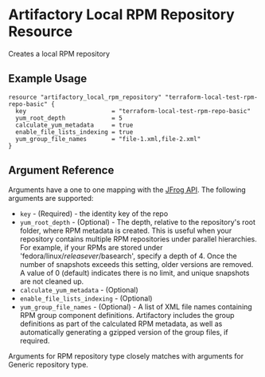# Artifactory Local RPM Repository Resource

Creates a local RPM repository

## Example Usage

```hcl
resource "artifactory_local_rpm_repository" "terraform-local-test-rpm-repo-basic" {
  key                        = "terraform-local-test-rpm-repo-basic"
  yum_root_depth             = 5
  calculate_yum_metadata     = true
  enable_file_lists_indexing = true
  yum_group_file_names       = "file-1.xml,file-2.xml"
}
```

## Argument Reference

Arguments have a one to one mapping with the [JFrog API](https://www.jfrog.com/confluence/display/RTF/Repository+Configuration+JSON). The following arguments are supported:

* `key` - (Required) - the identity key of the repo
* `yum_root_depth` - (Optional) - The depth, relative to the repository's root folder, where RPM metadata is created. This is useful when your repository contains multiple RPM repositories under parallel hierarchies. For example, if your RPMs are stored under 'fedora/linux/$releasever/$basearch', specify a depth of 4. Once the number of snapshots exceeds this setting, older versions are removed. A value of 0 (default) indicates there is no limit, and unique snapshots are not cleaned up.
* `calculate_yum_metadata` - (Optional)
* `enable_file_lists_indexing` - (Optional)
* `yum_group_file_names` - (Optional) - A list of XML file names containing RPM group component definitions. Artifactory includes the group definitions as part of the calculated RPM metadata, as well as automatically generating a gzipped version of the group files, if required.

Arguments for RPM repository type closely matches with arguments for Generic repository type.
